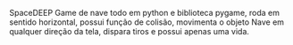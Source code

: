 SpaceDEEP
Game de nave todo em python e biblioteca pygame, roda em sentido horizontal, possui função de colisão, 
movimenta o objeto Nave em qualquer direção da tela, dispara tiros e possui apenas uma vida.
 
